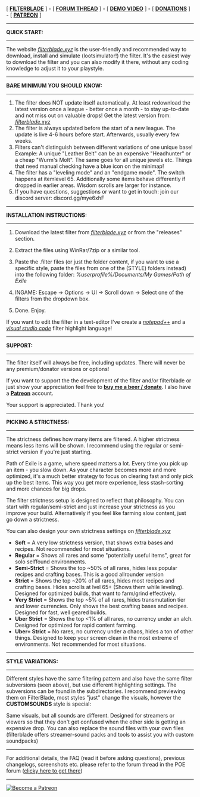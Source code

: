 [ **[FILTERBLADE](https://www.FilterBlade.xyz)** ] - [ **[FORUM THREAD](https://www.pathofexile.com/forum/view-thread/1246208)** ] - [ **[DEMO VIDEO](https://www.youtube.com/watch?v=Dr6zy1mV0qY)** ] - [ **[DONATIONS](https://www.paypal.com/cgi-bin/webscr?cmd=_s-xclick&hosted_button_id=6J3S7PBNDQGY2)** ] - [ **[PATREON](https://www.patreon.com/join/Neversink)** ]

--------------------------

**QUICK START:**

--------------------------

The website *[filterblade.xyz](https://www.filterblade.xyz)* is the user-friendly and recommended way to download, install and simulate (lootsimulator!) the filter. It's the easiest way to download the filter and you can also modify it there, without any coding knowledge to adjust it to your playstyle.

--------------------------

**BARE MINIMUM YOU SHOULD KNOW:**

--------------------------

1) The filter does NOT update itself automatically. At least redownload the latest version once a league - better once a month - to stay up-to-date and not miss out on valuable drops! Get the latest version from: *[filterblade.xyz](https://www.filterblade.xyz)*
2) The filter is always updated before the start of a new league. The update is live 4-6 hours before start. Afterwards, usually every few weeks.
3) Filters can't distinguish between different variations of one unique base! Example: A unique "Leather Belt" can be an expensive "Headhunter" or a cheap "Wurm's Molt". The same goes for all unique jewels etc. Things that need manual checking have a blue icon on the minimap!
4) The filter has a "leveling mode" and an "endgame mode". The switch happens at itemlevel 65. Additionally some items behave differently if dropped in earlier areas. Wisdom scrolls are larger for instance.
5) If you have questions, suggestions or want to get in touch: join our discord server: discord.gg/mye6xhF

--------------------------

**INSTALLATION INSTRUCTIONS:**

--------------------------

1) Download the latest filter from *[filterblade.xyz](https://www.filterblade.xyz)* or from the "releases" section.

2) Extract the files using WinRar/7zip or a similar tool.

3) Paste the .filter files (or just the folder content, if you want to use a specific style, paste the files from one of the (STYLE) folders instead) into the following folder: *%userprofile%/Documents/My Games/Path of Exile*

4) INGAME: Escape -> Options -> UI -> Scroll down -> Select one of the filters from the dropdown box.

5) Done. Enjoy.

If you want to edit the filter in a text-editor I've create a *[notepad++](https://github.com/NeverSinkDev/NotepadPP-PoE-Filter-Markup-Language)* and a *[visual studio code](https://github.com/NeverSinkDev/VS-Code-PoE-Filter-Markup-Extension)* filter highlight language!

--------------------------

**SUPPORT:**

--------------------------

The filter itself will always be free, including updates. There will never be any premium/donator versions or options!

If you want to support the the development of the filter and/or filterblade or just show your appreciation feel free to **[buy me a beer / donate](https://www.paypal.com/cgi-bin/webscr?cmd=_s-xclick&hosted_button_id=6J3S7PBNDQGY2)**. I also have a **[Patreon](https://www.patreon.com/join/Neversink)** account.

Your support is appreciated. Thank you!

--------------------------

**PICKING A STRICTNESS:**

--------------------------

The strictness defines how many items are filtered. A higher strictness means less items will be shown. I recommend using the regular or semi-strict version if you're just starting.

Path of Exile is a game, where speed matters a lot. Every time you pick up an item - you slow down. As your character becomes more and more optimized, it's a much better strategy to focus on clearing fast and only pick up the best items. This way you get more experience, less stash-sorting and more chances for big drops.

The filter strictness setup is designed to reflect that philosophy. You can start with regular/semi-strict and just increase your strictness as you improve your build. Alternatively if you feel like farming slow content, just go down a strictness.

You can also design your own strictness settings on *[filterblade.xyz](https://www.filterblade.xyz)*

- **Soft** = A very low strictness version, that shows extra bases and recipes. Not recommended for most situations.
- **Regular** = Shows all rares and some "potentially useful items", great for solo selffound environments.
- **Semi-Strict** = Shows the top ~50% of all rares, hides less popular recipes and crafting bases. This is a good allrounder version
- **Strict** = Shows the top ~20% of all rares, hides most recipes and crafting bases. Hides scrolls at lvel 65+ (Shows them while leveling). Designed for optimized builds, that want to farm/grind effectively.
- **Very Strict** = Shows the top ~5% of all rares, hides transmutation tier and lower currencies. Only shows the best crafting bases and recipes. Designed for fast, well geared builds.
- **Uber Strict** = Shows the top <1% of all rares, no currency under an alch. Designed for optimized for rapid content farming.
- **Uber+ Strict** = No rares, no currency under a chaos, hides a ton of other things. Designed to keep your screen clean in the most extreme of environments. Not recommended for most situations.

--------------------------

**STYLE VARIATIONS:**

--------------------------

Different styles have the same filtering pattern and also have the same filter subversions (seen above), but use different highlighting settings. The subversions can be found in the subdirectories. I recommend previewing them on FilterBlade, most styles "just" change the visuals, however the **CUSTOMSOUNDS** style is special:

Same visuals, but all sounds are different. Designed for streamers or viewers so that they don't get confused when the other side is getting an expensive drop. You can also replace the sound files with your own files (filterblade offers streamer-sound packs and tools to assist you with custom soundpacks)

--------------------------

For additional details, the FAQ (read it before asking questions), previous changelogs, screenshots etc. please refer to the forum thread in the POE forum ([clicky here to get there](https://www.pathofexile.com/forum/view-thread/1246208))

--------------------------

[![Become a Patreon](https://img.shields.io/badge/patreon-%F0%9F%8E%AF-orange.svg)](https://www.patreon.com/Neversink)
